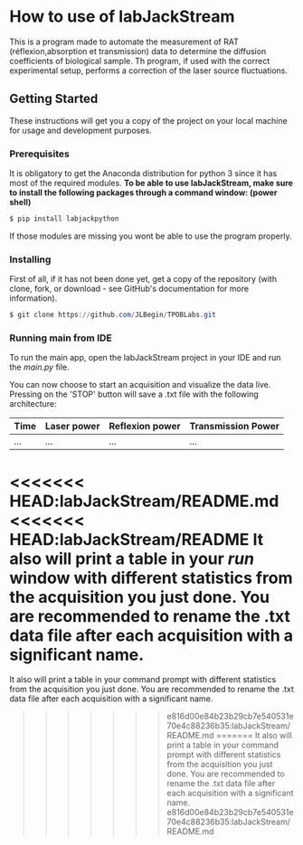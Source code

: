 # How to use of labJackStream

This is a program made to automate the measurement of RAT (réflexion,absorption et transmission)  data to determine the diffusion coefficients of biological sample. Th program, if used with the correct experimental setup, performs a correction of the laser source fluctuations.

## Getting Started

These instructions will get you a copy of the project on your local machine for usage and development purposes.

### Prerequisites

It is obligatory to get the Anaconda distribution for python 3 since it has most of the required modules.
**To be able to use labJackStream, make sure to install the following packages through a command window: (power shell)**

```powershell
$ pip install labjackpython
```

If those modules are missing you wont be able to use the program properly.

### Installing

First of all, if it has not been done yet, get a copy of the repository (with clone, fork, or download - see GitHub's documentation for more information).

```powershell
$ git clone https://github.com/JLBegin/TPOBLabs.git
```

### Running main from IDE

To run the main app, open the labJackStream project in your IDE and run the *main.py* file.

You can now choose to start an acquisition and visualize the data live. Pressing on the 'STOP' button will save a .txt file with the following architecture:

| Time | Laser power | Reflexion power | Transmission Power |
| ---- | ----------- | --------------- | ------------------ |
| ...  | ...         | ...             | ...                |

<<<<<<< HEAD:labJackStream/README.md
<<<<<<< HEAD:labJackStream/README
It also will print a table in your *run* window with different statistics from the acquisition you just done. You are recommended to rename the .txt data file after each acquisition with a significant name. 
=======
It also will print a table in your command prompt with different statistics from the acquisition you just done. You are recommended to rename the .txt data file after each acquisition with a significant name. 
>>>>>>> e816d00e84b23b29cb7e540531e70e4c88236b35:labJackStream/README.md
=======
It also will print a table in your command prompt with different statistics from the acquisition you just done. You are recommended to rename the .txt data file after each acquisition with a significant name. 
>>>>>>> e816d00e84b23b29cb7e540531e70e4c88236b35:labJackStream/README.md
